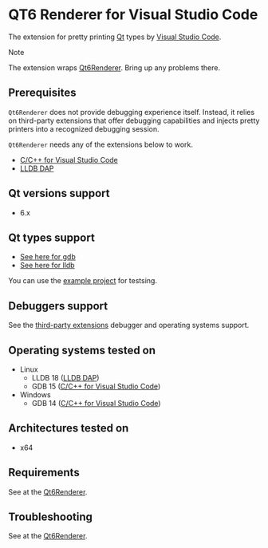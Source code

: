 # QT6 Renderer for Visual Studio Code

The extension for pretty printing [Qt][qt] types by [Visual Studio Code][vscode].

> [!NOTE]
> The extension wraps [Qt6Renderer][qt6renderer]. Bring up any problems there.

## Prerequisites

`Qt6Renderer` does not provide debugging experience itself. Instead, it relies on third-party extensions that offer debugging capabilities and injects pretty printers into a recognized debugging session.

`Qt6Renderer` needs any of the extensions below to work.

* [C/C++ for Visual Studio Code][cpptools]
* [LLDB DAP][lldbdap]

## Qt versions support
* 6.x

## Qt types support
* [See here for gdb][qt6renderer_files_gdb]
* [See here for lldb][qt6renderer_files_lldb]

You can use the [example project][qt6renderer_exmpl] for testsing.

## Debuggers support
See the [third-party extensions](#third-party-extensions-support) debugger and operating systems support.

## Operating systems tested on
* Linux
  * LLDB 18 ([LLDB DAP][lldbdap])
  * GDB 15 ([C/C++ for Visual Studio Code][cpptools])
* Windows  
  * GDB 14 ([C/C++ for Visual Studio Code][cpptools])

## Architectures tested on
* x64

## Requirements

See at the [Qt6Renderer](https://github.com/winseros/Qt6Renderer?tab=readme-ov-file#requirements).

## Troubleshooting

See at the [Qt6Renderer](https://github.com/winseros/Qt6Renderer?tab=readme-ov-file#troubleshooting).

[qt]: https://www.qt.io/
[vscode]: https://code.visualstudio.com/
[cpptools]: https://marketplace.visualstudio.com/items?itemName=ms-vscode.cpptools
[lldbdap]: https://marketplace.visualstudio.com/items?itemName=llvm-vs-code-extensions.lldb-dap
[gdb]: https://sourceware.org/gdb/
[lldb]: https://lldb.llvm.org/
[qt6renderer]: https://github.com/winseros/Qt6Renderer
[qt6renderer_files_gdb]: https://github.com/winseros/Qt6Renderer/tree/master/python/gdb/qt6renderer
[qt6renderer_files_lldb]: https://github.com/winseros/Qt6Renderer/tree/master/python/lldb/qt6renderer
[qt6renderer_exmpl]: https://github.com/winseros/Qt6RendererExmpl
[qt6renderer_intlj]: https://github.com/winseros/Qt6RendererIntlj
[qt6renderer_vsc]: https://github.com/winseros/Qt6RendererVscj